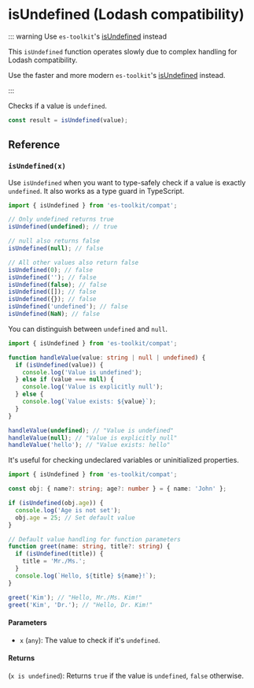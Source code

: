 # isUndefined (Lodash compatibility)

::: warning Use `es-toolkit`'s [isUndefined](../../predicate/isUndefined.md) instead

This `isUndefined` function operates slowly due to complex handling for Lodash compatibility.

Use the faster and more modern `es-toolkit`'s [isUndefined](../../predicate/isUndefined.md) instead.

:::

Checks if a value is `undefined`.

```typescript
const result = isUndefined(value);
```

## Reference

### `isUndefined(x)`

Use `isUndefined` when you want to type-safely check if a value is exactly `undefined`. It also works as a type guard in TypeScript.

```typescript
import { isUndefined } from 'es-toolkit/compat';

// Only undefined returns true
isUndefined(undefined); // true

// null also returns false
isUndefined(null); // false

// All other values also return false
isUndefined(0); // false
isUndefined(''); // false
isUndefined(false); // false
isUndefined([]); // false
isUndefined({}); // false
isUndefined('undefined'); // false
isUndefined(NaN); // false
```

You can distinguish between `undefined` and `null`.

```typescript
import { isUndefined } from 'es-toolkit/compat';

function handleValue(value: string | null | undefined) {
  if (isUndefined(value)) {
    console.log('Value is undefined');
  } else if (value === null) {
    console.log('Value is explicitly null');
  } else {
    console.log(`Value exists: ${value}`);
  }
}

handleValue(undefined); // "Value is undefined"
handleValue(null); // "Value is explicitly null"
handleValue('hello'); // "Value exists: hello"
```

It's useful for checking undeclared variables or uninitialized properties.

```typescript
import { isUndefined } from 'es-toolkit/compat';

const obj: { name?: string; age?: number } = { name: 'John' };

if (isUndefined(obj.age)) {
  console.log('Age is not set');
  obj.age = 25; // Set default value
}

// Default value handling for function parameters
function greet(name: string, title?: string) {
  if (isUndefined(title)) {
    title = 'Mr./Ms.';
  }
  console.log(`Hello, ${title} ${name}!`);
}

greet('Kim'); // "Hello, Mr./Ms. Kim!"
greet('Kim', 'Dr.'); // "Hello, Dr. Kim!"
```

#### Parameters

- `x` (`any`): The value to check if it's `undefined`.

#### Returns

(`x is undefined`): Returns `true` if the value is `undefined`, `false` otherwise.
